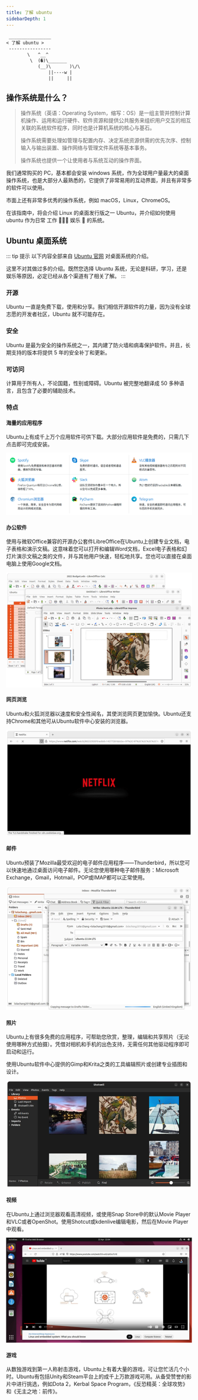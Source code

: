 ```yaml
---
title: 了解 ubuntu
sidebarDepth: 1
---
```




```:no-line-numbers
 ________________
< 了解 ubuntu >
 ----------------
        \   ^__^
         \  (�)\_______
            (__)\       )\/\
                ||----w |
                ||     ||
```


## 操作系统是什么？

> 操作系统（英语：Operating System，缩写：OS）是一组主管并控制计算机操作、运用和运行硬件、软件资源和提供公共服务来组织用户交互的相互关联的系统软件程序，同时也是计算机系统的核心与基石。
> 
> 操作系统需要处理如管理与配置内存、决定系统资源供需的优先次序、控制输入与输出装置、操作网络与管理文件系统等基本事务。
>
> 操作系统也提供一个让使用者与系统互动的操作界面。


我们通常购买的 PC，基本都会安装 windows 系统，作为全球用户量最大的桌面操作系统，也是大部分人最熟悉的，它提供了非常易用的互动界面，并且有非常多的软件可以使用。


市面上还有非常多优秀的操作系统，例如 macOS，Linux，ChromeOS。


在该指南中，将会介绍 Linux 的桌面发行版之一 Ubuntu，并介绍如何使用 ubuntu 作为日常 工作 🧑🏻‍💻 娱乐 🍿 的系统。


## Ubuntu 桌面系统

::: tip 提示
以下内容全部来自 [Ubuntu 官网](https://cn.ubuntu.com/desktop/features) 对桌面系统的介绍。

这里不对其做过多的介绍。既然您选择 Ubuntu 系统，无论是科研，学习，还是娱乐等原因，必定已经从各个渠道有了相关了解。
:::

### 开源

Ubuntu 一直是免费下载，使用和分享。我们相信开源软件的力量，因为没有全球志愿的开发者社区，Ubuntu 就不可能存在。

### 安全

Ubuntu 是最为安全的操作系统之一，其内建了防火墙和病毒保护软件。并且，长期支持的版本将提供 5 年的安全补丁和更新。



### 可访问

计算用于所有人，不论国籍，性别或障碍。Ubuntu 被完整地翻译成 50 多种语言，且包含了必要的辅助技术。


### 特点

#### 海量的应用程序

Ubuntu上有成千上万个应用软件可供下载。大部分应用软件是免费的，只需几下点击即可完成安装。

![app](/images/docs/guide/prologue/wiki/app.png)

#### 办公软件


使用与微软Office兼容的开源办公套件LibreOffice在Ubuntu上创建专业文档，电子表格和演示文稿。这意味着您可以打开和编辑Word文档，Excel电子表格和幻灯片演示文稿之类的文件，并与其他用户快速，轻松地共享。您也可以直接在桌面电脑上使用Google文档。

![libre](/images/docs/guide/prologue/wiki/libre.webp)


#### 网页浏览

Ubuntu和火狐浏览器以速度和安全性闻名，其使浏览网页更加愉快。Ubuntu还支持Chrome和其他可从Ubuntu软件中心安装的浏览器。

![web](/images/docs/guide/prologue/wiki/web.webp)

#### 邮件

Ubuntu预装了Mozilla最受欢迎的电子邮件应用程序——Thunderbird，所以您可以快速地通过桌面访问电子邮件。无论您使用哪种电子邮件服务：Microsoft Exchange，Gmail，Hotmail，POP或IMAP都可以正常使用。

![email](/images/docs/guide/prologue/wiki/email.webp)

#### 照片

Ubuntu上有很多免费的应用程序，可帮助您欣赏，整理，编辑和共享照片（无论使用哪种方式拍摄）。凭借对相机和手机的出色支持，无需任何其他驱动程序即可启动和运行。

使用Ubuntu软件中心提供的Gimp和Krita之类的工具编辑照片或创建专业插图和设计。

![photos](/images/docs/guide/prologue/wiki/photos.webp)


#### 视频

在Ubuntu上通过浏览器观看高清视频，或使用Snap Store中的默认Movie Player和VLC或者OpenShot。使用Shotcut或kdenlive编辑电影，然后在Movie Player中观看。

![video](/images/docs/guide/prologue/wiki/video.webp)


#### 游戏

从数独游戏到第一人称射击游戏，Ubuntu上有着大量的游戏，可让您忙活几个小时。Ubuntu有包括Unity和Steam平台上的成千上万款游戏可用。从备受赞誉的影片中进行挑选，例如Dota 2，Kerbal Space Program，《反恐精英：全球攻势》和《无主之地：前传》。
